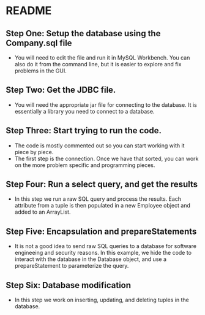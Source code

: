 # README

## Step One: Setup the database using the Company.sql file
  - You will need to edit the file and run it in MySQL Workbench. You can also do it from the command line, but it is easier to explore and fix problems in the GUI.

## Step Two: Get the JDBC file.
  - You will need the appropriate jar file for connecting to the database. It is essentially a library you need to connect to a database.

## Step Three: Start trying to run the code.
  - The code is mostly commented out so you can start working with it piece by piece.
  - The first step is the connection. Once we have that sorted, you can work on the more problem specific and programming pieces.

## Step Four: Run a select query, and get the results
  - In this step we run a raw SQL query and process the results. Each attribute from a tuple is then populated in a new Employee object and added to an ArrayList.

## Step Five: Encapsulation and prepareStatements
  - It is not a good idea to send raw SQL queries to a database for software engineeing and security reasons. In this example, we hide the code to interact with the database in the Database object, and use a prepareStatement to parameterize the query.

## Step Six: Database modification
  - In this step we work on inserting, updating, and deleting tuples in the database. 